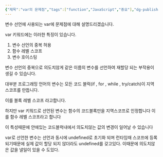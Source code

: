 ```yaml
---
{"제목":"var의 문제점","tags":["function","JavaScript","중요"],"dg-publish":true,"permalink":"/v2/studynotes/java-script/var/","dgPassFrontmatter":true}
---
```


변수 선언에 사용되는 var에 문제점에 대해 설명드리겠습니다.

var 키워드에는 이러한 특징이 있습니다.

1. 변수 선언의 중복 허용
2. 함수 레벨 스코프
3. 변수 호이스팅

변수 선언의 중복으로 의도치않게 같은 이름의 변수를 선언하여 재할당 되는 부작용이 생길 수 있습니다.

대부분 프로그래밍 언어의 변수는 모든 코드 블럭(if , for , while , try/catch)이 지역 스코프를 만듭니다.

이를 블록 레벨 스코프 라고합니다.

하지만 var 키워드로 선언된 변수는 함수의 코드블록만을 지역스코프로 인정합니다 이를 함수 레벨 스코프라고 합니다

이 특성때문에 안에있는 코드블럭내에서 의도치않는 값의 변경이 일어날 수 있습니다

var로 선언한 변수는 선언과 동시에 undefined로 초기화 되며 런타임때 스코프에 등록 되기때문에 실제 값이 할당 되지 않더라도 undefined를 갖고있다.
이때문에 의도치않은 값을 낼일이 있을 수 도있다.
